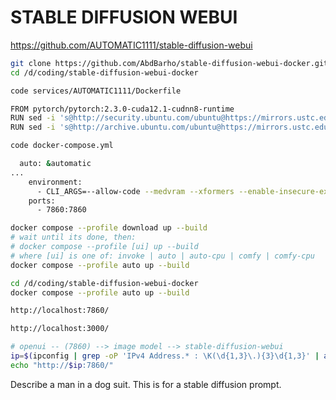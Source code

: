# STABLE DIFFUSION WEBUI

<https://github.com/AUTOMATIC1111/stable-diffusion-webui>

```sh
git clone https://github.com/AbdBarho/stable-diffusion-webui-docker.git
cd /d/coding/stable-diffusion-webui-docker
```

```sh
code services/AUTOMATIC1111/Dockerfile

FROM pytorch/pytorch:2.3.0-cuda12.1-cudnn8-runtime
RUN sed -i 's@http://security.ubuntu.com/ubuntu@https://mirrors.ustc.edu.cn/ubuntu@g' /etc/apt/sources.list
RUN sed -i 's@http://archive.ubuntu.com/ubuntu@https://mirrors.ustc.edu.cn/ubuntu@g' /etc/apt/sources.list
```

```sh
code docker-compose.yml

  auto: &automatic
...
    environment:
      - CLI_ARGS=--allow-code --medvram --xformers --enable-insecure-extension-access --listen --api
    ports:
      - 7860:7860
```

```sh
docker compose --profile download up --build
# wait until its done, then:
# docker compose --profile [ui] up --build
# where [ui] is one of: invoke | auto | auto-cpu | comfy | comfy-cpu
docker compose --profile auto up --build
```

```sh
cd /d/coding/stable-diffusion-webui-docker
docker compose --profile auto up --build

http://localhost:7860/
```

```sh
http://localhost:3000/

# openui -- (7860) --> image model --> stable-diffusion-webui
ip=$(ipconfig | grep -oP 'IPv4 Address.* : \K(\d{1,3}\.){3}\d{1,3}' | awk 'NR==1{print $1}')
echo "http://$ip:7860/"
```

Describe a man in a dog suit. This is for a stable diffusion prompt.